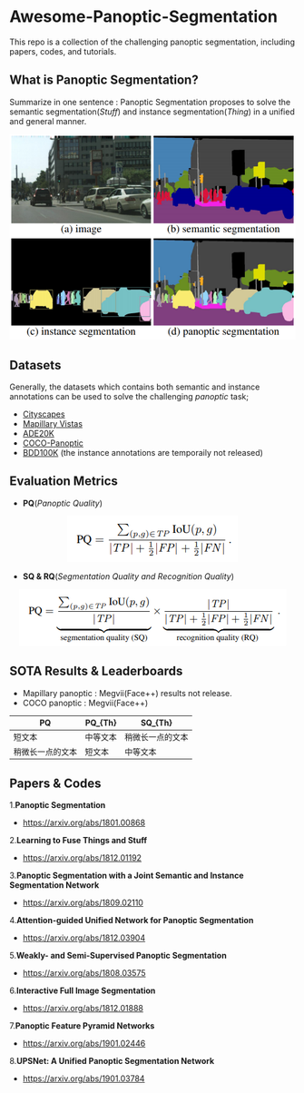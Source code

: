 # Awesome-Panoptic-Segmentation
This repo is a collection of the challenging panoptic segmentation, including papers, codes, and tutorials.

## What is Panoptic Segmentation?

Summarize in one sentence : Panoptic Segmentation proposes to solve the semantic segmentation(*Stuff*) and instance segmentation(*Thing*) in a unified and general manner.

<div align="center" width="200" height="100"><img src="Selection_066.png"></div>
 
## Datasets

Generally, the datasets which contains both semantic and instance annotations can be used to solve the challenging *panoptic* task;  
* [Cityscapes](https://www.cityscapes-dataset.com/)
* [Mapillary Vistas](https://blog.mapillary.com/product/2017/05/03/mapillary-vistas-dataset.html)
* [ADE20K](http://groups.csail.mit.edu/vision/datasets/ADE20K/)
* [COCO-Panoptic](http://cocodataset.org/)
* [BDD100K](https://bair.berkeley.edu/blog/2018/05/30/bdd/) (the instance annotations are temporaily not released)

## Evaluation Metrics
* **PQ**(*Panoptic Quality*)
<div align="center" width="200" height="100"><img src="Selection_097.png"></div>

* **SQ & RQ**(*Segmentation Quality and Recognition Quality*)
<div align="center" width="200" height="100"><img src="Selection_098.png"></div>

## SOTA Results & Leaderboards
* Mapillary panoptic : Megvii(Face++) results not release. 
* COCO panoptic : Megvii(Face++)

| PQ | PQ_{Th} | SQ_{Th} |
| ------ | ------ | ------ |
| 短文本 | 中等文本 | 稍微长一点的文本 |
| 稍微长一点的文本 | 短文本 | 中等文本 |



## Papers & Codes
1.**Panoptic Segmentation**
* https://arxiv.org/abs/1801.00868

2.**Learning to Fuse Things and Stuff**
* https://arxiv.org/abs/1812.01192

3.**Panoptic Segmentation with a Joint Semantic and Instance Segmentation Network**
* https://arxiv.org/abs/1809.02110

4.**Attention-guided Unified Network for Panoptic Segmentation**
* https://arxiv.org/abs/1812.03904

5.**Weakly- and Semi-Supervised Panoptic Segmentation**
* https://arxiv.org/abs/1808.03575

6.**Interactive Full Image Segmentation**
* https://arxiv.org/abs/1812.01888

7.**Panoptic Feature Pyramid Networks**
* https://arxiv.org/abs/1901.02446

8.**UPSNet: A Unified Panoptic Segmentation Network**
* https://arxiv.org/abs/1901.03784
